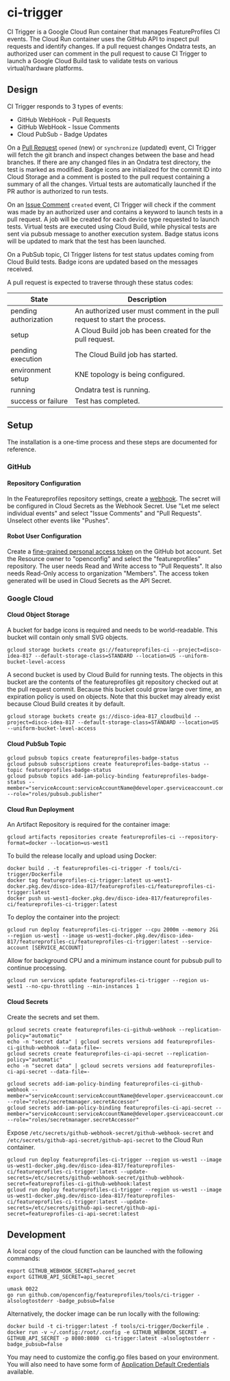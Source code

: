# ci-trigger

CI Trigger is a Google Cloud Run container that manages FeatureProfiles CI events.  The Cloud Run container uses the GitHub API to inspect pull requests and identify changes.  If a pull request changes Ondatra tests, an authorized user can comment in the pull request to cause CI Trigger to launch a Google Cloud Build task to validate tests on various virtual/hardware platforms.

## Design

CI Trigger responds to 3 types of events:

* GitHub WebHook - Pull Requests
* GitHub WebHook - Issue Comments
* Cloud PubSub - Badge Updates

On a [Pull Request](https://docs.github.com/en/actions/using-workflows/events-that-trigger-workflows#pull_request) `opened` (new) or `synchronize` (updated) event, CI Trigger will fetch the git branch and inspect changes between the base and head branches. If there are any changed files in an Ondatra test directory, the test is marked as modified. Badge icons are initialized for the commit ID into Cloud Storage and a comment is posted to the pull request containing a summary of all the changes. Virtual tests are automatically launched if the PR author is authorized to run tests.

On an [Issue Comment](https://docs.github.com/en/actions/using-workflows/events-that-trigger-workflows#issue_comment) `created` event, CI Trigger will check if the comment was made by an authorized user and contains a keyword to launch tests in a pull request. A job will be created for each device type requested to launch tests. Virtual tests are executed using Cloud Build, while physical tests are sent via pubsub message to another execution system. Badge status icons will be updated to mark that the test has been launched.

On a PubSub topic, CI Trigger listens for test status updates coming from Cloud Build tests.  Badge icons are updated based on the messages received.

A pull request is expected to traverse through these status codes:

| State | Description |
| - | - |
| pending authorization | An authorized user must comment in the pull request to start the process. |
| setup | A Cloud Build job has been created for the pull request. |
| pending execution | The Cloud Build job has started. |
| environment setup | KNE topology is being configured. |
| running | Ondatra test is running. |
| success or failure | Test has completed. |

## Setup

The installation is a one-time process and these steps are documented for reference.

### GitHub

#### Repository Configuration

In the Featureprofiles repository settings, create a [webhook](https://github.com/openconfig/featureprofiles/settings/hooks).  The secret will be configured in Cloud Secrets as the Webhook Secret.  Use "Let me select individual events" and select "Issue Comments" and "Pull Requests".  Unselect other events like "Pushes".

#### Robot User Configuration

Create a [fine-grained personal access token](https://github.com/settings/tokens?type=beta) on the GitHub bot account.  Set the Resource owner to "openconfig" and select the "featureprofiles" repository.  The user needs Read and Write access to "Pull Requests".  It also needs Read-Only access to organization "Members".  The access token generated will be used in Cloud Secrets as the API Secret.

### Google Cloud

#### Cloud Object Storage

A bucket for badge icons is required and needs to be world-readable.  This bucket will contain only small SVG objects.

```
gcloud storage buckets create gs://featureprofiles-ci --project=disco-idea-817 --default-storage-class=STANDARD --location=US --uniform-bucket-level-access
```

A second bucket is used by Cloud Build for running tests.  The objects in this bucket are the contents of the featureprofiles git repository checked out at the pull request commit.  Because this bucket could grow large over time, an expiration policy is used on objects.  Note that this bucket may already exist because Cloud Build creates it by default.

```
gcloud storage buckets create gs://disco-idea-817_cloudbuild --project=disco-idea-817 --default-storage-class=STANDARD --location=US --uniform-bucket-level-access
```

#### Cloud PubSub Topic

```
gcloud pubsub topics create featureprofiles-badge-status
gcloud pubsub subscriptions create featureprofiles-badge-status --topic featureprofiles-badge-status
gcloud pubsub topics add-iam-policy-binding featureprofiles-badge-status --member="serviceAccount:serviceAccountName@developer.gserviceaccount.com" --role="roles/pubsub.publisher"
```

#### Cloud Run Deployment

An Artifact Repository is required for the container image:

```
gcloud artifacts repositories create featureprofiles-ci --repository-format=docker --location=us-west1
```

To build the release locally and upload using Docker:

```
docker build . -t featureprofiles-ci-trigger -f tools/ci-trigger/Dockerfile
docker tag featureprofiles-ci-trigger:latest us-west1-docker.pkg.dev/disco-idea-817/featureprofiles-ci/featureprofiles-ci-trigger:latest
docker push us-west1-docker.pkg.dev/disco-idea-817/featureprofiles-ci/featureprofiles-ci-trigger:latest
```

To deploy the container into the project:

```
gcloud run deploy featureprofiles-ci-trigger --cpu 2000m --memory 2Gi --region us-west1 --image us-west1-docker.pkg.dev/disco-idea-817/featureprofiles-ci/featureprofiles-ci-trigger:latest --service-account [SERVICE_ACCOUNT]
```

Allow for background CPU and a minimum instance count for pubsub pull to continue processing.

```
gcloud run services update featureprofiles-ci-trigger --region us-west1 --no-cpu-throttling --min-instances 1
```

#### Cloud Secrets

Create the secrets and set them.

```
gcloud secrets create featureprofiles-ci-github-webhook --replication-policy="automatic"
echo -n "secret data" | gcloud secrets versions add featureprofiles-ci-github-webhook --data-file=-
gcloud secrets create featureprofiles-ci-api-secret --replication-policy="automatic"
echo -n "secret data" | gcloud secrets versions add featureprofiles-ci-api-secret --data-file=-

gcloud secrets add-iam-policy-binding featureprofiles-ci-github-webhook --member="serviceAccount:serviceAccountName@developer.gserviceaccount.com" --role="roles/secretmanager.secretAccessor"
gcloud secrets add-iam-policy-binding featureprofiles-ci-api-secret --member="serviceAccount:serviceAccountName@developer.gserviceaccount.com" --role="roles/secretmanager.secretAccessor"
```

Expose `/etc/secrets/github-webhook-secret/github-webhook-secret` and `/etc/secrets/github-api-secret/github-api-secret` to the Cloud Run container.

```
gcloud run deploy featureprofiles-ci-trigger --region us-west1 --image us-west1-docker.pkg.dev/disco-idea-817/featureprofiles-ci/featureprofiles-ci-trigger:latest --update-secrets=/etc/secrets/github-webhook-secret/github-webhook-secret=featureprofiles-ci-github-webhook:latest
gcloud run deploy featureprofiles-ci-trigger --region us-west1 --image us-west1-docker.pkg.dev/disco-idea-817/featureprofiles-ci/featureprofiles-ci-trigger:latest --update-secrets=/etc/secrets/github-api-secret/github-api-secret=featureprofiles-ci-api-secret:latest
```

## Development

A local copy of the cloud function can be launched with the following commands:

```
export GITHUB_WEBHOOK_SECRET=shared_secret
export GITHUB_API_SECRET=api_secret

umask 0022
go run github.com/openconfig/featureprofiles/tools/ci-trigger -alsologtostderr -badge_pubsub=false
```

Alternatively, the docker image can be run locally with the following:

```
docker build -t ci-trigger:latest -f tools/ci-trigger/Dockerfile .
docker run -v ~/.config:/root/.config -e GITHUB_WEBHOOK_SECRET -e GITHUB_API_SECRET -p 8080:8080  ci-trigger:latest -alsologtostderr -badge_pubsub=false
```

You may need to customize the config.go files based on your environment.  You will also need to have some form of [Application Default Credentials](https://cloud.google.com/docs/authentication/application-default-credentials) available.
